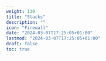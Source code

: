 ```yaml
---
weight: 130
title: "Stacks"
description: ""
icon: "Firewall"
date: "2024-03-07T17:25:05+01:00"
lastmod: "2024-03-07T17:25:05+01:00"
draft: false
toc: true
---
```

